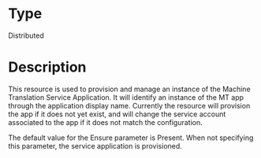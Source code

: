 # Type

Distributed

# Description

This resource is used to provision and manage an instance of the Machine
Translation Service Application. It will identify an instance of the MT
app through the application display name. Currently the resource will
provision the app if it does not yet exist, and will change the service
account associated to the app if it does not match the configuration.

The default value for the Ensure parameter is Present. When not specifying this
parameter, the service application is provisioned.
